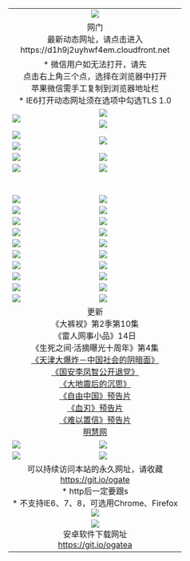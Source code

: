 ﻿<table>
  <tr></tr>
  <tr><td colspan=2 align=center><img src="https://cloud.githubusercontent.com/assets/11880933/13434984/f430fae2-e012-11e5-814f-c2df1e82b247.jpg" /></td></tr>
  <tr><td colspan=2 align=center>网门<br>最新动态网址，请点击进入
<br>https://d1h9j2uyhwf4em.cloudfront.net
    </td>
  </tr>
  <tr>
    <td colspan=2 align=center>* 微信用户如无法打开，请先<br>点击右上角三个点，选择在浏览器中打开<br>苹果微信需手工复制到浏览器地址栏
    <br>* IE6打开动态网址须在选项中勾选TLS 1.0</td>
  </tr>
  <tr>
    <td rowspan=2><a href="https://d1h9j2uyhwf4em.cloudfront.net/ogUP.aspx?name=11DKC.mp4&list=11DKC" target="_blank"><img src="https://d1h9j2uyhwf4em.cloudfront.net/Up/11DKC1.jpg" /></a></td> 
    <td><div><a href="https://d1h9j2uyhwf4em.cloudfront.net/ogUP.aspx?name=LRWS.mp4&list=LRWS" target="_blank"><img src="https://d1h9j2uyhwf4em.cloudfront.net/Up/LRWS.jpg" /></a></td>
   </tr>
  <tr>
    <td><a href="https://d1h9j2uyhwf4em.cloudfront.net/ogNiceVedio.aspx" target="_blank"><img src="https://d1h9j2uyhwf4em.cloudfront.net/Up/11TGKDY.jpg" /></a></td>
  </tr>
  <tr>
    <td><a href="https://d1h9j2uyhwf4em.cloudfront.net/ogUP.aspx?name=JQR.mp4&count=2" target="_blank"><img src="https://d1h9j2uyhwf4em.cloudfront.net/Up/JQR.jpg" /></a></td>   
    <td rowspan=2><a href="https://d1h9j2uyhwf4em.cloudfront.net/ogUP.aspx?name=JP.mp4&count=9" target="_blank"><img src="https://d1h9j2uyhwf4em.cloudfront.net/Up/JP.jpg" /></td>
  </tr>
  <tr>
    <td><a href="https://d1h9j2uyhwf4em.cloudfront.net/ogUP.aspx?name=WH.mp4" target="_blank"><img src="https://d1h9j2uyhwf4em.cloudfront.net/Up/WH.jpg" /></a></td>
  </tr>
  <tr>
    <td><a href="https://d1h9j2uyhwf4em.cloudfront.net/ogUP.aspx?name=SSZJ.mp4&list=SSZJ" target="_blank"><img src="https://d1h9j2uyhwf4em.cloudfront.net/Up/SSZJ.jpg" /></a></td>
    <td><a href="https://d1h9j2uyhwf4em.cloudfront.net/ogUP.aspx?name=1XQK.mp4&count=13" target="_blank"><img src="https://d1h9j2uyhwf4em.cloudfront.net/Up/1XQK.jpg" /></a</td>
  </tr>
  <tr>
    <td><a href="https://d1h9j2uyhwf4em.cloudfront.net/ogUP.aspx?name=ZY.mp4&count=2015:16" target="_blank"><img src="https://d1h9j2uyhwf4em.cloudfront.net/Up/ZY.jpg" /></a</td>
    <td><a href="https://d1h9j2uyhwf4em.cloudfront.net/ogUP.aspx?name=XTFY.mp4&count=B:2,A:24" target="_blank"><img src="https://d1h9j2uyhwf4em.cloudfront.net/Up/XTFY.jpg" /></a></td>
  </tr>
  <!--tr>
    <td><a href="https://d1h9j2uyhwf4em.cloudfront.net/ogUP.aspx?name=1LYF.mp4&count=2" target="_blank"><img src="https://cloud.githubusercontent.com/assets/11880933/13720279/6f16eb48-e83f-11e5-9556-90e9d1e24d09.jpg" /></a></td>
    <td><a href="https://d1h9j2uyhwf4em.cloudfront.net/ogUP.aspx?name=1ZGC.mp4&count=6" target="_blank"><img src="https://cloud.githubusercontent.com/assets/11880933/13720281/7e0c9044-e83f-11e5-915d-d63d593fef21.jpg" /></a></td>
  </tr>
  <tr>
    <td><a href="https://d1h9j2uyhwf4em.cloudfront.net/ogUP.aspx?name=1ZKM.mp4&count=3&current=3" target="_blank"><img src="https://cloud.githubusercontent.com/assets/11880933/13720283/858f1954-e83f-11e5-800b-94708d4ce09e.jpg" /></a></td>  
    <td><a href="https://d1h9j2uyhwf4em.cloudfront.net/ogUP.aspx?name=1WWY.mp4&count=6&current=6" target="_blank"><img src="https://cloud.githubusercontent.com/assets/11880933/13720286/8fb0ffa6-e83f-11e5-8873-bfd1abd9ad97.jpg" /></a></td>
  </tr>
  <tr>
    <td><a href="https://d1h9j2uyhwf4em.cloudfront.net/ogUP.aspx?name=10JGY.mp4&count=3" target="_blank"><img src="https://cloud.githubusercontent.com/assets/11880933/13720287/99e41986-e83f-11e5-9be2-70cc7ff44cf6.jpg" /></a></td>
    <td><a href="https://d1h9j2uyhwf4em.cloudfront.net/ogUP.aspx?name=10CYS.mp4&count=2" target="_blank"><img src="https://cloud.githubusercontent.com/assets/11880933/13720292/a531a128-e83f-11e5-88ec-42f8d394e971.jpg" /></a></td>
  </tr-->
  <tr height="40">
  </tr>
  <tr>
    <td><a href="https://d1h9j2uyhwf4em.cloudfront.net/ogUP.aspx?name=4SQQ.mp4&list=4SQQ" target="_blank"><img src="https://d1h9j2uyhwf4em.cloudfront.net/Up/4SQQ0.jpg"/></a></td>
    <td><a href="https://d1h9j2uyhwf4em.cloudfront.net/ogUP.aspx?name=4SHQ.mp4&list=4SHQ" target="_blank"><img src="https://d1h9j2uyhwf4em.cloudfront.net/Up/4SHQ0.jpg"/></a></td>
  </tr>
  <tr>
    <td><a href="https://d1h9j2uyhwf4em.cloudfront.net/ogUP.aspx?name=4SZG.mp4&list=4SZG" target="_blank"><img src="https://d1h9j2uyhwf4em.cloudfront.net/Up/4SZG0.jpg"/></a></td>
    <td><a href="https://d1h9j2uyhwf4em.cloudfront.net/ogUP.aspx?name=4SDJ.mp4&list=4SDJ" target="_blank"><img src="https://d1h9j2uyhwf4em.cloudfront.net/Up/4SDJ0.jpg"/></a></td>
  </tr>
  <tr>
    <td><a href="https://d1h9j2uyhwf4em.cloudfront.net/ogUP.aspx?name=4SGX.mp4&list=4SGX" target="_blank"><img src="https://d1h9j2uyhwf4em.cloudfront.net/Up/4SGX0.jpg"/></a></td>
    <td><a href="https://d1h9j2uyhwf4em.cloudfront.net/ogUP.aspx?name=4SHD.mp4&list=4SHD" target="_blank"><img src="https://d1h9j2uyhwf4em.cloudfront.net/Up/4SHD0.jpg"/></a></td>
  </tr>
  <tr>
    <td><a href="https://d1h9j2uyhwf4em.cloudfront.net/ogUP.aspx?name=4CTX.mp4&list=4CTX" target="_blank"><img src="https://d1h9j2uyhwf4em.cloudfront.net/Up/4CTX0.jpg"/></a></td>
    <td><a href="https://d1h9j2uyhwf4em.cloudfront.net/ogUP.aspx?name=4CWZ.mp4&list=4CWZ" target="_blank"><img src="https://d1h9j2uyhwf4em.cloudfront.net/Up/4CWZ0.jpg"/></a></td>
  </tr>
  <tr>
    <td><a href="https://d1h9j2uyhwf4em.cloudfront.net/onUP.aspx?name=https://d1qhweuvr3wm0g.cloudfront.net/" target="_blank"><img src="https://d1h9j2uyhwf4em.cloudfront.net/Up/0DTW.jpg"/></a></td>
    <td><a href="https://d1h9j2uyhwf4em.cloudfront.net/onUP.aspx?name=https://d240ns8up8earz.cloudfront.net/acenter/" target="_blank"><img src="https://d1h9j2uyhwf4em.cloudfront.net/Up/0TDW.jpg" /></a></td>
  </tr>
  <tr>
    <td><a href="https://d1h9j2uyhwf4em.cloudfront.net/onUP.aspx?name=https://d4508d6vomz2p.cloudfront.net/gb/nsc413.htm" target="_blank"><img src="https://d1h9j2uyhwf4em.cloudfront.net/Up/0DJY.jpg" /></a></td>
    <td><a href="https://d1h9j2uyhwf4em.cloudfront.net/onUP.aspx?name=https://d3bxwq7vzudb5l.cloudfront.net/xtr/gb/prog204.html" target="_blank"><img src="https://d1h9j2uyhwf4em.cloudfront.net/Up/0XTR.jpg" /></a></td>
  </tr>
  <tr>
    <td><a href="https://d1h9j2uyhwf4em.cloudfront.net/onUP.aspx?name=https://d3aj00iefsmfgc.cloudfront.net/" target="_blank"><img src="https://d1h9j2uyhwf4em.cloudfront.net/Up/0MHW.jpg" /></a></td>
    <td><a href="https://d1h9j2uyhwf4em.cloudfront.net/onUP.aspx?name=https://d1sbg9daat0zu5.cloudfront.net/" target="_blank"><img src="https://d1h9j2uyhwf4em.cloudfront.net/Up/0ZJW.jpg" /></a></td>
  </tr>
  <tr>
    <td><a href="https://d1h9j2uyhwf4em.cloudfront.net/ogUP.aspx?name=0FG.zip" target="_blank"><img src="https://d1h9j2uyhwf4em.cloudfront.net/Up/0FG.jpg" /></a></td>
    <td><a href="https://d1h9j2uyhwf4em.cloudfront.net/ogUP.aspx?name=0FGA.apk" target="_blank"><img src="https://d1h9j2uyhwf4em.cloudfront.net/Up/0FGA.jpg" /></a></td>
  </tr>
  <tr>
    <td><a href="https://d1h9j2uyhwf4em.cloudfront.net/ogUP.aspx?name=0U.zip" target="_blank"><img src="https://d1h9j2uyhwf4em.cloudfront.net/Up/0U.jpg" /></a></td>
    <td><a href="https://d1h9j2uyhwf4em.cloudfront.net/ogUP.aspx?name=0UA.apk" target="_blank"><img src="https://d1h9j2uyhwf4em.cloudfront.net/Up/0UA.jpg" /></a></td>
  </tr>
  <tr>
    <td><a href="https://d1h9j2uyhwf4em.cloudfront.net/ogUP.aspx?name=0iPPOTV.zip" target="_blank"><img src="https://d1h9j2uyhwf4em.cloudfront.net/Up/0iPPOTV.jpg" /></a></td>
    <td><a href="https://d1h9j2uyhwf4em.cloudfront.net/ogUP.aspx?name=0iNTD.apk" target="_blank"><img src="https://d1h9j2uyhwf4em.cloudfront.net/Up/0iNTD.jpg" /></a></td>
  </tr>
  <tr>
    <td colspan=2 align=center>更新<br>
      《大裤衩》第2季第10集<br>
      《雷人网事小品》14日<br>
      《生死之间·活摘曝光十周年》第4集</a><br>
      <a href="https://d1h9j2uyhwf4em.cloudfront.net/ogUP.aspx?name=4TJDBZ.mp4" target="_blank">《天津大爆炸－中国社会的阴暗面》</a><br>
      <a href="https://d1h9j2uyhwf4em.cloudfront.net/ogUP.aspx?name=4LFZ.mp4" target="_blank">《国安李凤智公开退党》</a><br>
      <a href="https://d1h9j2uyhwf4em.cloudfront.net/ogUP.aspx?name=4DDZHDCS.mp4" target="_blank">《大地震后的沉思》</a><br>
      <a href="https://d1h9j2uyhwf4em.cloudfront.net/ogUP.aspx?name=11ZYZG0.mp4" target="_blank">《自由中国》预告片</a><br>
      <a href="https://d1h9j2uyhwf4em.cloudfront.net/ogUP.aspx?name=11XR.mp4" target="_blank">《血刃》预告片</a><br>
      <a href="https://d1h9j2uyhwf4em.cloudfront.net/ogUP.aspx?name=11NYZX.mp4&count=2" target="_blank">《难以置信》预告片</a><br>
      <a href="https://d1h9j2uyhwf4em.cloudfront.net/onUP.aspx?name=https://www.minghui.org/" target="_blank">明慧网</a></td>
    </td>
  </tr>
  <tr>
    <td><a href="https://d1h9j2uyhwf4em.cloudfront.net/ogNice.aspx" target="_blank"><img src="https://cloud.githubusercontent.com/assets/11880933/13720378/f84bb392-e841-11e5-8739-815049dd6ff8.jpg" /></a></td>
    <td><a href="https://d1h9j2uyhwf4em.cloudfront.net/onCO.aspx?ob=600%E4%BA%8B%E7%89%A9&op=%E5%A2%9E%E5%88%A0%E6%94%B9&args=WH1~%23%E7%B1%BB%E5%9E%8B6%E6%96%B0%E9%97%BB%7c%23%E7%B1%BB%E5%9E%8B6%E8%AF%84%E8%AE%BA&mode=" target="_blank"><img src="https://cloud.githubusercontent.com/assets/11880933/13720380/04d76a16-e842-11e5-8833-e627daa88802.jpg" /></a></td> 
  </tr>
  <tr>
    <td><a href="https://d1h9j2uyhwf4em.cloudfront.net/ogDY.aspx" target="_blank"><img src="https://cloud.githubusercontent.com/assets/11880933/13720384/11817090-e842-11e5-9571-7dc2f1af9f42.jpg" /></a></td>
    <td><a href="https://d1h9j2uyhwf4em.cloudfront.net/ogST.aspx" target="_blank"><img src="https://cloud.githubusercontent.com/assets/11880933/13720385/1467ea3c-e842-11e5-86df-c96c9a556aaf.jpg" /></a></td> 
  </tr>
  <!--tr>
    <td colspan=2 align=center>
      <微信可扫描以下临时二维码<br/>https://bit.ly/1mBQHW8<br/><a href="https://d1h9j2uyhwf4em.cloudfront.net/Up/0WMGDL3.png" target="_blank"><img src="https://d1h9j2uyhwf4em.cloudfront.net/Up/0WMGD3.png"/></a>
  </tr-->
  <tr>
    <td colspan=2 align=center>可以持续访问本站的永久网址，请收藏<br/><a href="https://git.io/ogate" target="_blank">https://git.io/ogate</a><br/>* http后一定要跟s<br/>* 不支持IE6、7、8，可选用Chrome、Firefox<br/><a href="https://d1h9j2uyhwf4em.cloudfront.net/Up/0WMGDL2.png" target="_blank"><img src="https://d1h9j2uyhwf4em.cloudfront.net/Up/0WMGD2.png"/></a></td>
  </tr>
  <tr>
    <td colspan=2 align=center><a href="https://d1h9j2uyhwf4em.cloudfront.net/ogUP.aspx?name=0oGate.apk" target="_blank"><img src="https://cloud.githubusercontent.com/assets/11880933/13720399/75e143ee-e842-11e5-9f0a-1421f423c80f.jpg" /></a><br>安卓软件下载网址<br><a href="https://git.io/ogatea">https://git.io/ogatea</a></td>
  </tr>
  <!--tr>
    <td colspan=2 align=center>可能失效的动态网址
    </td>
  </tr-->
</table>
